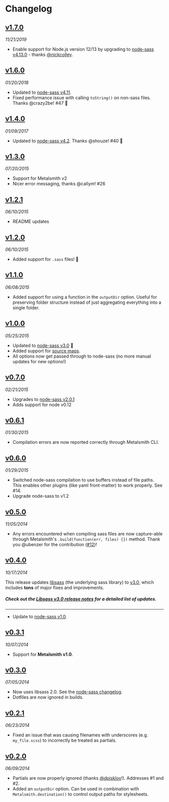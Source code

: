 # Changelog

## [v1.7.0](https://github.com/stevenschobert/metalsmith-sass/releases/tag/v1.7.0)

_11/21/2019_

- Enable support for Node.js version 12/13 by upgrading to [node-sass v4.13.0](https://github.com/sass/node-sass/releases/tag/v4.13.0) - thanks [@nickcolley](https://github.com/nickcolley).

## [v1.6.0](https://github.com/stevenschobert/metalsmith-sass/releases/tag/v1.6.0)

_01/20/2018_

- Updated to [node-sass v4.11](https://github.com/sass/node-sass/releases/tag/v4.11.0).
- Fixed performance issue with calling `toString()` on non-sass files. Thanks @crazy2be! #47 :tada:

## [v1.4.0](https://github.com/stevenschobert/metalsmith-sass/releases/tag/v1.4.0)

_01/09/2017_

- Updated to [node-sass v4.2](https://github.com/sass/node-sass/releases/tag/v4.2.0). Thanks @shouze! #40 :tada:

## [v1.3.0](https://github.com/stevenschobert/metalsmith-sass/releases/tag/v1.3.0)

_07/20/2015_

- Support for Metalsmith v2
- Nicer error messaging, thanks @callym! #26

## [v1.2.1](https://github.com/stevenschobert/metalsmith-sass/releases/tag/v1.2.1)

_06/10/2015_

- README updates

## [v1.2.0](https://github.com/stevenschobert/metalsmith-sass/releases/tag/v1.2.0)

_06/10/2015_

- Added support for `.sass` files! :tada:

## [v1.1.0](https://github.com/stevenschobert/metalsmith-sass/releases/tag/v1.1.0)

_06/08/2015_

- Added support for using a function in the `outputDir` option. Useful for preserving folder structure instead of just aggregating everything into a single folder.

## [v1.0.0](https://github.com/stevenschobert/metalsmith-sass/releases/tag/v1.0.0)

_05/25/2015_

- Updated to [node-sass v3.0](https://github.com/sass/node-sass/releases/tag/v3.0.0) :tada:
- Added support for [source maps](https://github.com/stevenschobert/metalsmith-sass/blob/b162dd7c6ae6e5c6ee858e4db7bfc2a5c6393a85/README.md#source-maps).
- All options now get passed through to node-sass (no more manual updates for new options!)

## [v0.7.0](https://github.com/stevenschobert/metalsmith-sass/releases/tag/v0.7.0)

_02/21/2015_

- Upgrades to [node-sass v2.0.1](https://github.com/sass/node-sass/releases/tag/v2.0.1)
- Adds support for node v0.12

## [v0.6.1](https://github.com/stevenschobert/metalsmith-sass/releases/tag/v0.6.1)

_01/30/2015_

- Compilation errors are now reported correctly through Metalsmith CLI.

## [v0.6.0](https://github.com/stevenschobert/metalsmith-sass/releases/tag/v0.6.0)

_01/29/2015_

- Switched node-sass compilation to use buffers instead of file paths. This enables other plugins (like yaml front-matter) to work properly. See #14.
- Upgrade node-sass to v1.2

## [v0.5.0](https://github.com/stevenschobert/metalsmith-sass/releases/tag/v0.5.0)

_11/05/2014_

- Any errors encountered when compiling sass files are now capture-able through Metalsmith's `.build(function(err, files) {})` method. Thank you @ubenzer for the contribution ([#12](https://github.com/stevenschobert/metalsmith-sass/pull/12))!

## [v0.4.0](https://github.com/stevenschobert/metalsmith-sass/releases/tag/v0.4.0)

_10/17/2014_

This release updates [libsass](https://github.com/sass/libsass/) (the underlying sass library) to [v3.0](https://github.com/sass/libsass/releases/tag/3.0), which includes **tons** of major fixes and improvements.

##### Check out the [Libsass v3.0 release notes](https://github.com/sass/libsass/releases/tag/3.0) for a detailed list of updates.

---

- Update to [node-sass v1.0](https://github.com/sass/node-sass/releases/tag/v1.0.0).

## [v0.3.1](https://github.com/stevenschobert/metalsmith-sass/releases/tag/v0.3.1)

_10/07/2014_

- Support for **Metalsmith v1.0**.

## [v0.3.0](https://github.com/stevenschobert/metalsmith-sass/releases/tag/v0.3.0)

_07/05/2014_

- Now uses libsass 2.0. See the [node-sass changelog](https://github.com/sass/node-sass/releases/tag/v0.9.0).
- Dotfiles are now ignored in builds.

## [v0.2.1](https://github.com/stevenschobert/metalsmith-sass/releases/tag/v0.2.1)

_06/23/2014_

- Fixed an issue that was causing filenames with underscores (e.g. `my_file.scss`) to incorrectly be treated as partials.

## [v0.2.0](https://github.com/stevenschobert/metalsmith-sass/releases/tag/v0.2.0)

_06/09/2014_

- Partials are now properly ignored (thanks [@dpisklov](https://github.com/dpisklov)!). Addresses #1 and #2.
- Added an `outputDir` option. Can be used in combination with `Metalsmith.destination()` to control output paths for stylesheets.
